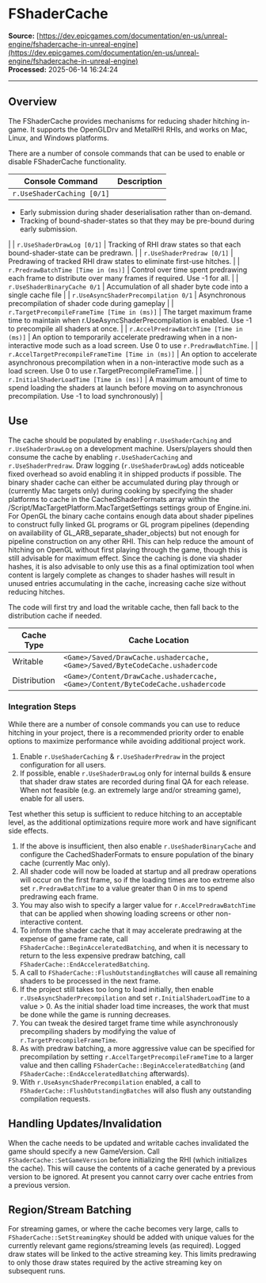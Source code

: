 # FShaderCache

**Source:** [https://dev.epicgames.com/documentation/en-us/unreal-engine/fshadercache-in-unreal-engine](https://dev.epicgames.com/documentation/en-us/unreal-engine/fshadercache-in-unreal-engine)  
**Processed:** 2025-06-14 16:24:24

---

## Overview

The FShaderCache provides mechanisms for reducing shader hitching in-game. It supports the OpenGLDrv and MetalRHI RHIs, and works on Mac, Linux, and Windows platforms.

There are a number of console commands that can be used to enable or disable FShaderCache functionality.

| Console Command | Description |
| --- | --- |
| `r.UseShaderCaching [0/1]` | 
-   Early submission during shader deserialisation rather than on-demand.
-   Tracking of bound-shader-states so that they may be pre-bound during early submission.



 |
| `r.UseShaderDrawLog [0/1]` | Tracking of RHI draw states so that each bound-shader-state can be predrawn. |
| `r.UseShaderPredraw [0/1]` | Predrawing of tracked RHI draw states to eliminate first-use hitches. |
| `r.PredrawBatchTime [Time in (ms)]` | Control over time spent predrawing each frame to distribute over many frames if required. Use -1 for all. |
| `r.UseShaderBinaryCache 0/1` | Accumulation of all shader byte code into a single cache file |
| `r.UseAsyncShaderPrecompilation 0/1` | Asynchronous precompilation of shader code during gameplay |
| `r.TargetPrecompileFrameTime [Time in (ms)]` | The target maximum frame time to maintain when r.UseAsyncShaderPrecompilation is enabled. Use -1 to precompile all shaders at once. |
| `r.AccelPredrawBatchTime [Time in (ms)]` | An option to temporarily accelerate predrawing when in a non-interactive mode such as a load screen. Use 0 to use `r.PredrawBatchTime`. |
| `r.AccelTargetPrecompileFrameTime [Time in (ms)]` | An option to accelerate asynchronous precompilation when in a non-interactive mode such as a load screen. Use 0 to use r.TargetPrecompileFrameTime. |
| `r.InitialShaderLoadTime [Time in (ms)]` | A maximum amount of time to spend loading the shaders at launch before moving on to asynchronous precompilation. Use -1 to load synchronously) |

## Use

The cache should be populated by enabling `r.UseShaderCaching` and `r.UseShaderDrawLog` on a development machine. Users/players should then consume the cache by enabling `r.UseShaderCaching` and `r.UseShaderPredraw`. Draw logging (`r.UseShaderDrawLog`) adds noticeable fixed overhead so avoid enabling it in shipped products if possible. The binary shader cache can either be accumulated during play through or (currently Mac targets only) during cooking by specifying the shader platforms to cache in the CachedShaderFormats array within the /Script/MacTargetPlatform.MacTargetSettings settings group of Engine.ini. For OpenGL the binary cache contains enough data about shader pipelines to construct fully linked GL programs or GL program pipelines (depending on availability of GL\_ARB\_separate\_shader\_objects) but not enough for pipeline construction on any other RHI. This can help reduce the amount of hitching on OpenGL without first playing through the game, though this is still advisable for maximum effect. Since the caching is done via shader hashes, it is also advisable to only use this as a final optimization tool when content is largely complete as changes to shader hashes will result in unused entries accumulating in the cache, increasing cache size without reducing hitches.

The code will first try and load the writable cache, then fall back to the distribution cache if needed.

| Cache Type | Cache Location |
| --- | --- |
| Writable | `<Game>/Saved/DrawCache.ushadercache, <Game>/Saved/ByteCodeCache.ushadercode` |
| Distribution | `<Game>/Content/DrawCache.ushadercache, <Game>/Content/ByteCodeCache.ushadercode` |

### Integration Steps

While there are a number of console commands you can use to reduce hitching in your project, there is a recommended priority order to enable options to maximize performance while avoiding additional project work.

1.  Enable `r.UseShaderCaching` & `r.UseShaderPredraw` in the project configuration for all users.
2.  If possible, enable `r.UseShaderDrawLog` only for internal builds & ensure that shader draw states are recorded during final QA for each release. When not feasible (e.g. an extremely large and/or streaming game), enable for all users.

Test whether this setup is sufficient to reduce hitching to an acceptable level, as the additional optimizations require more work and have significant side effects.

1.  If the above is insufficient, then also enable `r.UseShaderBinaryCache` and configure the CachedShaderFormats to ensure population of the binary cache (currently Mac only).
2.  All shader code will now be loaded at startup and all predraw operations will occur on the first frame, so if the loading times are too extreme also set `r.PredrawBatchTime` to a value greater than 0 in ms to spend predrawing each frame.
3.  You may also wish to specify a larger value for `r.AccelPredrawBatchTime` that can be applied when showing loading screens or other non-interactive content.
4.  To inform the shader cache that it may accelerate predrawing at the expense of game frame rate, call `FShaderCache::BeginAcceleratedBatching`, and when it is necessary to return to the less expensive predraw batching, call `FShaderCache::EndAcceleratedBatching`.
5.  A call to `FShaderCache::FlushOutstandingBatches` will cause all remaining shaders to be processed in the next frame.
6.  If the project still takes too long to load initially, then enable `r.UseAsyncShaderPrecompilation` and set `r.InitialShaderLoadTime` to a value > 0. As the initial shader load time increases, the work that must be done while the game is running decreases.
7.  You can tweak the desired target frame time while asynchronously precompiling shaders by modifying the value of `r.TargetPrecompileFrameTime`.
8.  As with predraw batching, a more aggressive value can be specified for precompilation by setting `r.AccelTargetPrecompileFrameTime` to a larger value and then calling `FShaderCache::BeginAcceleratedBatching` (and `FShaderCache::EndAcceleratedBatching` afterwards).
9.  With `r.UseAsyncShaderPrecompilation` enabled, a call to `FShaderCache::FlushOutstandingBatches` will also flush any outstanding compilation requests.

## Handling Updates/Invalidation

When the cache needs to be updated and writable caches invalidated the game should specify a new GameVersion. Call `FShaderCache::SetGameVersion` before initializing the RHI (which initializes the cache). This will cause the contents of a cache generated by a previous version to be ignored. At present you cannot carry over cache entries from a previous version.

## Region/Stream Batching

For streaming games, or where the cache becomes very large, calls to `FShaderCache::SetStreamingKey` should be added with unique values for the currently relevant game regions/streaming levels (as required). Logged draw states will be linked to the active streaming key. This limits predrawing to only those draw states required by the active streaming key on subsequent runs.